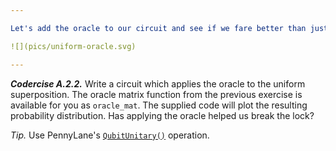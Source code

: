 ```yaml
---

Let's add the oracle to our circuit and see if we fare better than just creating the uniform superposition. Here is the circuit we want to implement:

![](pics/uniform-oracle.svg)

---
```


***Codercise A.2.2.*** Write a circuit which applies the oracle to the uniform superposition.
The oracle matrix function from the previous exercise is available for you as `oracle_mat`. 
The supplied code will plot the resulting probability distribution. Has applying the oracle helped us break the lock?

*Tip.* Use PennyLane's [``QubitUnitary()``](https://pennylane.readthedocs.io/en/stable/code/api/pennylane.QubitUnitary.html) operation.
